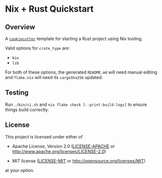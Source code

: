 # Nix + Rust Quickstart

## Overview

A [`cookiecutter`](https://cookiecutter.readthedocs.io/) template for starting
a Rust project using Nix tooling.


Valid options for `crate_type` are:

* `bin`
* `lib`

For both of these options, the generated `README.md` will need manual editing
and `flake.nix` will need its `cargoSha256` updated.

## Testing

Run `./bin/ci.sh` and `nix flake check [--print-build-logs]` to ensure things
build correctly.

## License

This project is licensed under either of

* Apache License, Version 2.0 ([LICENSE-APACHE](LICENSE-APACHE) or
  <http://www.apache.org/licenses/LICENSE-2.0>)

* MIT license ([LICENSE-MIT](LICENSE-MIT) or
  <http://opensource.org/licenses/MIT>)

at your option.
